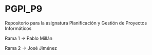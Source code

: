 # PGPI_P9
Repositorio para la asignatura Planificación y Gestión de Proyectos Informáticos

Rama 1 -> Pablo Millán

Rama 2 -> José Jiménez
